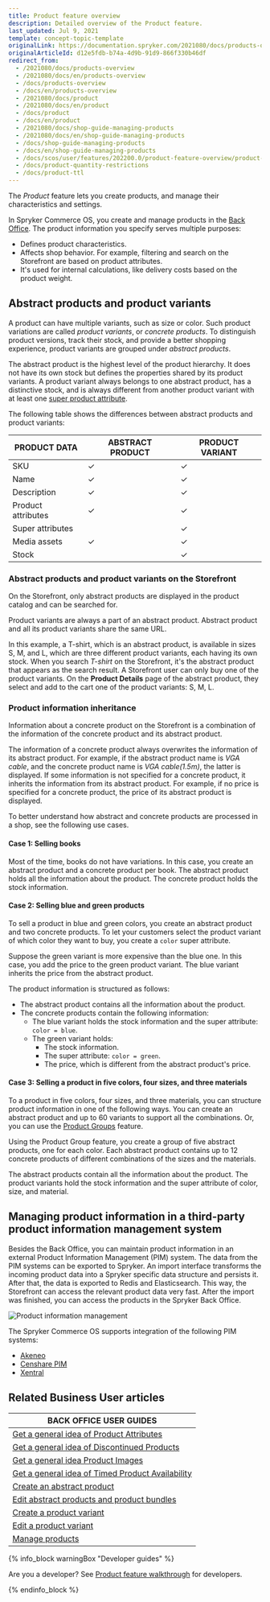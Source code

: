 ```yaml
---
title: Product feature overview
description: Detailed overview of the Product feature.
last_updated: Jul 9, 2021
template: concept-topic-template
originalLink: https://documentation.spryker.com/2021080/docs/products-overview
originalArticleId: d12e5fdb-b74a-4d9b-91d9-866f330b46df
redirect_from:
  - /2021080/docs/products-overview
  - /2021080/docs/en/products-overview
  - /docs/products-overview
  - /docs/en/products-overview
  - /2021080/docs/product
  - /2021080/docs/en/product
  - /docs/product
  - /docs/en/product
  - /2021080/docs/shop-guide-managing-products
  - /2021080/docs/en/shop-guide-managing-products
  - /docs/shop-guide-managing-products
  - /docs/en/shop-guide-managing-products
  - /docs/scos/user/features/202200.0/product-feature-overview/product-feature-overview.html
  - /docs/product-quantity-restrictions
  - /docs/product-ttl
---
```


The *Product* feature lets you create products, and manage their characteristics and settings.

In Spryker Commerce OS, you create and manage products in the [Back Office](/docs/scos/user/features/{{page.version}}/spryker-core-back-office-feature-overview/spryker-core-back-office-feature-overview.html). The product information you specify serves multiple purposes:

* Defines product characteristics.
* Affects shop behavior. For example, filtering and search on the Storefront are based on product attributes.
* It's used for internal calculations, like delivery costs based on the product weight.


## Abstract products and product variants

A product can have multiple variants, such as size or color. Such product variations are called *product variants*, or *concrete products*. To distinguish product versions, track their stock, and provide a better shopping experience, product variants are grouped under *abstract products*.

The abstract product is the highest level of the product hierarchy. It does not have its own stock but defines the properties shared by its product variants. A product variant always belongs to one abstract product, has a distinctive stock, and is always different from another product variant with at least one [super product attribute](/docs/scos/user/features/{{page.version}}/product-feature-overview/product-attributes-overview.html).

The following table shows the differences between abstract products and product variants:

| PRODUCT DATA | ABSTRACT PRODUCT | PRODUCT VARIANT |
| --- | --- | --- |
| SKU |&check;|&check;|
| Name |&check;|&check;|
| Description |&check;|&check;|
| Product attributes |&check;|&check;|
| Super attributes |  |&check;|
| Media assets |&check;|&check;|
| Stock |  |&check;|

### Abstract products and product variants on the Storefront

On the Storefront, only abstract products are displayed in the product catalog and can be searched for.

Product variants are always a part of an abstract product. Abstract product and all its product variants share the same URL.

In this example, a T-shirt, which is an abstract product, is available in sizes S, M, and L, which are three different product variants, each having its own stock. When you search *T-shirt* on the Storefront, it's the abstract product that appears as the search result. A Storefront user can only buy one of the product variants. On the **Product Details** page of the abstract product, they select and add to the cart one of the product variants: S, M, L.


### Product information inheritance

Information about a concrete product on the Storefront is a combination of the information of the concrete product and its abstract product.  

The information of a concrete product always overwrites the information of its abstract product. For example, if the abstract product name is *VGA cable*, and the concrete product name is *VGA cable(1.5m)*, the latter is displayed.
If some information is not specified for a concrete product, it inherits the information from its abstract product. For example, if no price is specified for a concrete product, the price of its abstract product is displayed.

To better understand how abstract and concrete products are processed in a shop, see the following use cases.

#### Case 1: Selling books

Most of the time, books do not have variations. In this case, you create an abstract product and a concrete product per book. The abstract product holds all the information about the product. The concrete product holds the stock information.

#### Case 2: Selling blue and green products

To sell a product in blue and green colors, you create an abstract product and two concrete products. To let your customers select the product variant of which color they want to buy, you create a `color` super attribute.

Suppose the green variant is more expensive than the blue one. In this case, you add the price to the green product variant. The blue variant inherits the price from the abstract product.

The product information is structured as follows:
* The abstract product contains all the information about the product.
* The concrete products contain the following information:
  - The blue variant holds the stock information and the super attribute: `color = blue`.
  - The green variant holds:
    - The stock information.
    - The super attribute: `color = green`.
    - The price, which is different from the abstract product's price.

#### Case 3: Selling a product in five colors, four sizes, and three materials

To a product in five colors, four sizes, and three materials, you can structure product information in one of the following ways. You can create an abstract product and up to 60 variants to support all the combinations. Or, you can use the [Product Groups](/docs/scos/user/features/{{page.version}}/product-groups-feature-overview.html) feature.

Using the Product Group feature, you create a group of five abstract products, one for each color. Each abstract product  contains up to 12 concrete products of different combinations of the sizes and the materials.

The abstract products contain all the information about the product. The product variants hold the stock information and the super attribute of color, size, and material.


## Managing product information in a third-party product information management system

Besides the Back Office, you can maintain product information in an external Product Information Management (PIM) system. The data from the PIM systems can be exported to Spryker. An import interface transforms the incoming product data into a Spryker specific data structure and persists it. After that, the data is exported to Redis and Elasticsearch. This way, the Storefront can access the relevant product data very fast. After the import was finished, you can access the products in the Spryker Back Office.

![Product information management](https://spryker.s3.eu-central-1.amazonaws.com/docs/Features/Product+Management/Product/product_information_management.png)

The Spryker Commerce OS supports integration of the following PIM systems:

* [Akeneo](/docs/scos/dev/back-end-development/extending-spryker/development-strategies/spryker-os-module-customisation/extend-the-core.html)
* [Censhare PIM](/docs/scos/user/technology-partners/{{page.version}}/product-information-pimerp/censhare-pim.html)
* [Xentral](/docs/scos/user/technology-partners/{{page.version}}/product-information-pimerp/xentral.html)


## Related Business User articles

|BACK OFFICE USER GUIDES|
|---|
| [Get a general idea of Product Attributes](/docs/scos/user/features/{{page.version}}/product-feature-overview/product-attributes-overview.html)  |
| [Get a general idea of Discontinued Products](/docs/scos/user/features/{{page.version}}/product-feature-overview/discontinued-products-overview.html)  |
| [Get a general idea Product Images](/docs/scos/user/features/{{page.version}}/product-feature-overview/product-images-overview.html)  |
| [Get a general idea of Timed Product Availability](/docs/scos/user/features/{{page.version}}/product-feature-overview/timed-product-availability-overview.html)  |
| [Create an abstract product](/docs/pbc/all/product-information-management/{{page.version}}/manage-in-the-back-office/products/manage-abstract-products-and-product-bundles/create-abstract-products-and-product-bundles.html) |
| [Edit abstract products and product bundles](/docs/scos/user/back-office-user-guides/{{page.version}}/catalog/products/manage-abstract-products-and-product-bundles/edit-abstract-products-and-product-bundles.html) |
| [Create a product variant](/docs/scos/user/back-office-user-guides/{{page.version}}/catalog/products/manage-concrete-products/creating-product-variants.html) |
| [Edit a product variant](/docs/pbc/all/product-information-management/{{page.version}}/manage-in-the-back-office/products/manage-product-variants/edit-product-variants.html) |
| [Manage products](/docs/scos/user/back-office-user-guides/{{page.version}}/catalog/products/managing-products/managing-products.html) |

{% info_block warningBox "Developer guides" %}

Are you a developer? See [Product feature walkthrough](/docs/scos/dev/feature-walkthroughs/{{page.version}}/product-feature-walkthrough.html) for developers.

{% endinfo_block %}
